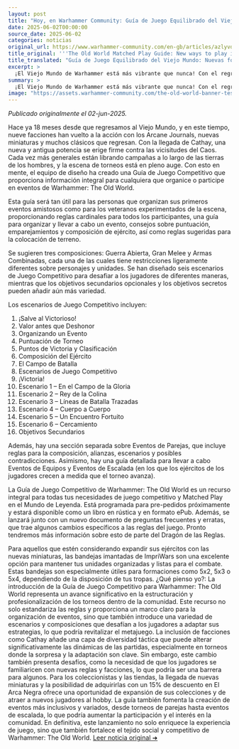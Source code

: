 ```yaml
---
layout: post
title: "Hoy, en Warhammer Community: Guía de Juego Equilibrado del Viejo Mundo: Nuevas formas de jugar en el Mundo de Leyenda - Comunidad Warhammer"
date: 2025-06-02T00:00:00
source_date: 2025-06-02
categories: noticias
original_url: https://www.warhammer-community.com/en-gb/articles/azlyvdkm/the-old-world-matched-play-guide-new-ways-to-play-in-the-world-of-legend/
title_original: '''The Old World Matched Play Guide: New ways to play in the World of Legend - Warhammer Community'''
title_translated: "Guía de Juego Equilibrado del Viejo Mundo: Nuevas formas de jugar en el Mundo de Leyenda - Comunidad Warhammer"
excerpt: >
  ¡El Viejo Mundo de Warhammer está más vibrante que nunca! Con el regreso de nueve facciones y la llegada de Cathay, la escena de los torneos está en pleno auge. La nueva Guía de Juego Equilibrado ofrece un recurso imprescindible tanto para organizadores novatos como para veteranos, con reglas cardinales, consejos sobre puntuación y composición de ejércitos, y escenarios desafiantes. Prepárate para explorar diferentes composiciones y objetivos secretos que añadirán emoción a tus partidas. ¡No te pierdas la oportunidad de llevar tus batallas al siguiente nivel con esta guía completa!
summary: >
  ¡El Viejo Mundo de Warhammer está más vibrante que nunca! Con el regreso de nueve facciones y la llegada de Cathay, la escena de los torneos está en pleno auge. La nueva Guía de Juego Equilibrado ofrece un recurso imprescindible tanto para organizadores novatos como para veteranos, con reglas cardinales, consejos sobre puntuación y composición de ejércitos, y escenarios desafiantes. Prepárate para explorar diferentes composiciones y objetivos secretos que añadirán emoción a tus partidas. ¡No te pierdas la oportunidad de llevar tus batallas al siguiente nivel con esta guía completa!
image: "https://assets.warhammer-community.com/the-old-world-banner-test.jpg"
---
```


*Publicado originalmente el 02-jun-2025.*

Hace ya 18 meses desde que regresamos al Viejo Mundo, y en este tiempo, nueve facciones han vuelto a la acción con los Arcane Journals, nuevas miniaturas y muchos clásicos que regresan. Con la llegada de Cathay, una nueva y antigua potencia se erige firme contra las vicisitudes del Caos. Cada vez más generales están librando campañas a lo largo de las tierras de los hombres, y la escena de torneos está en pleno auge. Con esto en mente, el equipo de diseño ha creado una Guía de Juego Competitivo que proporciona información integral para cualquiera que organice o participe en eventos de Warhammer: The Old World.

Esta guía será tan útil para las personas que organizan sus primeros eventos amistosos como para los veteranos experimentados de la escena, proporcionando reglas cardinales para todos los participantes, una guía para organizar y llevar a cabo un evento, consejos sobre puntuación, emparejamientos y composición de ejército, así como reglas sugeridas para la colocación de terreno.

Se sugieren tres composiciones: Guerra Abierta, Gran Melee y Armas Combinadas, cada una de las cuales tiene restricciones ligeramente diferentes sobre personajes y unidades. Se han diseñado seis escenarios de Juego Competitivo para desafiar a los jugadores de diferentes maneras, mientras que los objetivos secundarios opcionales y los objetivos secretos pueden añadir aún más variedad.

Los escenarios de Juego Competitivo incluyen:

1. ¡Salve al Victorioso!
2. Valor antes que Deshonor
3. Organizando un Evento
4. Puntuación de Torneo
5. Puntos de Victoria y Clasificación
6. Composición del Ejército
7. El Campo de Batalla
8. Escenarios de Juego Competitivo
9. ¡Victoria!
10. Escenario 1 – En el Campo de la Gloria
11. Escenario 2 – Rey de la Colina
12. Escenario 3 – Líneas de Batalla Trazadas
13. Escenario 4 – Cuerpo a Cuerpo
14. Escenario 5 – Un Encuentro Fortuito
15. Escenario 6 – Cercamiento
16. Objetivos Secundarios

Además, hay una sección separada sobre Eventos de Parejas, que incluye reglas para la composición, alianzas, escenarios y posibles contradicciones. Asimismo, hay una guía detallada para llevar a cabo Eventos de Equipos y Eventos de Escalada (en los que los ejércitos de los jugadores crecen a medida que el torneo avanza).

La Guía de Juego Competitivo de Warhammer: The Old World es un recurso integral para todas tus necesidades de juego competitivo y Matched Play en el Mundo de Leyenda. Está programada para pre-pedidos próximamente y estará disponible como un libro en rústica y en formato ePub. Además, se lanzará junto con un nuevo documento de preguntas frecuentes y erratas, que trae algunos cambios específicos a las reglas del juego. Pronto tendremos más información sobre esto de parte del Dragón de las Reglas.

Para aquellos que estén considerando expandir sus ejércitos con las nuevas miniaturas, las bandejas imantadas de ImpriWars son una excelente opción para mantener tus unidades organizadas y listas para el combate. Estas bandejas son especialmente útiles para formaciones como 5x2, 5x3 o 5x4, dependiendo de la disposición de tus tropas.
¿Qué pienso yo?: La introducción de la Guía de Juego Competitivo para Warhammer: The Old World representa un avance significativo en la estructuración y profesionalización de los torneos dentro de la comunidad. Este recurso no solo estandariza las reglas y proporciona un marco claro para la organización de eventos, sino que también introduce una variedad de escenarios y composiciones que desafían a los jugadores a adaptar sus estrategias, lo que podría revitalizar el metajuego. La inclusión de facciones como Cathay añade una capa de diversidad táctica que puede alterar significativamente las dinámicas de las partidas, especialmente en torneos donde la sorpresa y la adaptación son clave. Sin embargo, este cambio también presenta desafíos, como la necesidad de que los jugadores se familiaricen con nuevas reglas y facciones, lo que podría ser una barrera para algunos. Para los coleccionistas y las tiendas, la llegada de nuevas miniaturas y la posibilidad de adquirirlas con un 15% de descuento en El Arca Negra ofrece una oportunidad de expansión de sus colecciones y de atraer a nuevos jugadores al hobby. La guía también fomenta la creación de eventos más inclusivos y variados, desde torneos de parejas hasta eventos de escalada, lo que podría aumentar la participación y el interés en la comunidad. En definitiva, este lanzamiento no solo enriquece la experiencia de juego, sino que también fortalece el tejido social y competitivo de Warhammer: The Old World.
[Leer noticia original ➜](https://www.warhammer-community.com/en-gb/articles/azlyvdkm/the-old-world-matched-play-guide-new-ways-to-play-in-the-world-of-legend/)
